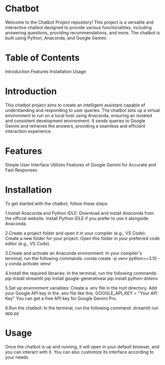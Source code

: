 # Chatbot
Welcome to the Chatbot Project repository! This project is a versatile and interactive chatbot designed to provide various functionalities, including answering questions, providing recommendations, and more. The chatbot is built using Python, Anaconda, and Google Gemini.

# Table of Contents
Introduction
Features
Installation
Usage

# Introduction
This chatbot project aims to create an intelligent assistant capable of understanding and responding to user queries. The chatbot sets up a virtual environment to run on a local host using Anaconda, ensuring an isolated and consistent development environment. It sends queries to Google Gemini and retrieves the answers, providing a seamless and efficient interaction experience.

# Features
Simple User Interface
Utilizes Features of Google Gemini for Accurate and Fast Responses

# Installation
To get started with the chatbot, follow these steps:

1.Install Anaconda and Python IDLE:
Download and install Anaconda from the official website.
Install Python IDLE if you prefer to use it alongside Anaconda.

2.Create a project folder and open it in your compiler (e.g., VS Code):
Create a new folder for your project.
Open this folder in your preferred code editor (e.g., VS Code).

3.Create and activate an Anaconda environment:
In your compiler's terminal, run the following commands:
conda create -p venv python==3.10 -y
conda activate venv/

4.Install the required libraries:
In the terminal, run the following commands:
pip install streamlit 
pip install google-generativeai 
pip install python-dotenv

5.Set up environment variables:
Create a .env file in the root directory.
Add your Google API key in the .env file like this:
GOOGLE_API_KEY = "Your API Key"
You can get a free API key for Google Gemini Pro.

6.Run the chatbot:
In the terminal, run the following command:
streamlit run app.py

# Usage
Once the chatbot is up and running, it will open in your default browser, and you can interact with it. You can also customize its interface according to your needs.
